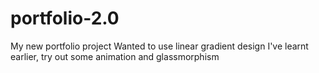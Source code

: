 # portfolio-2.0
My new portfolio project
Wanted to use linear gradient design I've learnt earlier, try out some animation and glassmorphism
